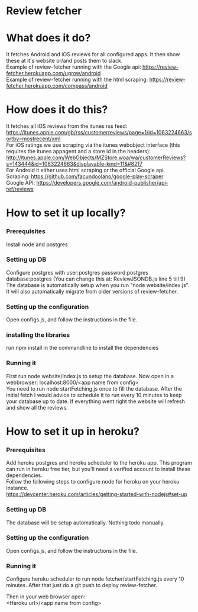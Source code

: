 Review fetcher
=========

What does it do?  
=========
It fetches Android and iOS reviews for all configured apps. It then show these at it's website or/and posts them to slack.</br>
Example of review-fetcher running with the Google api: https://review-fetcher.herokuapp.com/ugrow/android</br>
Example of review-fetcher running with the html scraping: https://review-fetcher.herokuapp.com/compass/android

How does it do this?  
=========
It fetches all iOS reviews from the itunes rss feed:
https://itunes.apple.com/gb/rss/customerreviews/page=1/id=1063224663/sortby=mostrecent/xml</br>
For iOS ratings we use scraping via the itunes webobject interface (this requires the itunes appagent and a store id in the headers):
http://itunes.apple.com/WebObjects/MZStore.woa/wa/customerReviews?s=143444&id=1063224663&displayable-kind=11&#8217</br>
For Android it either uses html scraping or the official Google api.</br>
Scraping: https://github.com/facundoolano/google-play-scraper</br>
Google API: https://developers.google.com/android-publisher/api-ref/reviews

How to set it up locally?  
=========

### Prerequisites
Install node and postgres

### Setting up DB
Configure postgres with user:postgres password:postgres database:postgres (You can change this at: ReviewJSONDB.js line 5 till 9)
The database is automatically setup when you run "node website/index.js". It will also automatically migrate from older versions of review-fetcher.

### Setting up the configuration
Open configs.js, and follow the instructions in the file.

### installing the libraries
run npm install in the commandline to install the dependencies

### Running it
First run node website/index.js to setup the database.
Now open in a webbrowser: localhost:8000/&lt;app name from config&gt;</br>
You need to run node startFetching.js once to fill the database. After the initial fetch I would advice to schedule it to run every 10 minutes to keep your database up to date. 
If everything went right the website will refresh and show all the reviews.

How to set it up in heroku?  
=========

### Prerequisites
Add heroku postgres and heroku scheduler to the heroku app. This program can run in heroku free tier, but you'll need a verified account to install these dependencies.</br>
Follow the following steps to configure node for heroku on your heroku instance.</br>
https://devcenter.heroku.com/articles/getting-started-with-nodejs#set-up

### Setting up DB
The database will be setup automatically. Nothing todo manually.

### Setting up the configuration
Open configs.js, and follow the instructions in the file.

### Running it
Configure heroku scheduler to run node fetcher/startFetching.js every 10 minutes.
After that just do a git push to deploy review-fetcher.

Then in your web browser open:</br>
&lt;Heroku url&gt;/&lt;app name from config&gt;</br>
